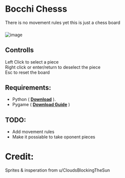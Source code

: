 # Bocchi Chesss  
There is no movement rules yet this is just a chess board  
###
![image](https://user-images.githubusercontent.com/76789715/210155234-6953fe84-60c1-4496-b330-d7812954edd3.png)  


## Controlls  
Left Click to select a piece  
Right click or enter/return to deselect the piece  
Esc to reset the board  
   
## Requirements:  
- Python ( **[Download](https://www.python.org/ftp/python/3.11.1/python-3.11.1-amd64.exe)** ).  
- Pygame ( **[Download Guide](https://www.pygame.org/wiki/GettingStarted)** )

## TODO:  
- Add movement rules  
- Make it possiable to take oponent pieces  
# Credit: 
Sprites & insperation from u/CloudsBlockingTheSun 


